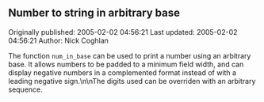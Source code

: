 ## Number to string in arbitrary base

Originally published: 2005-02-02 04:56:21
Last updated: 2005-02-02 04:56:21
Author: Nick Coghlan

The function <code>num_in_base</code> can be used to print a number using an arbitrary base. It allows numbers to be padded to a minimum field width, and can display negative numbers in a complemented format instead of with a leading negative sign.\n\nThe digits used can be overriden with an arbitrary sequence.